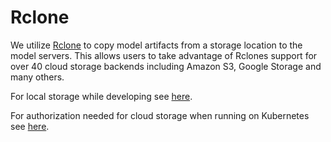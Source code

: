 # Rclone

We utilize [Rclone](https://rclone.org/) to copy model artifacts from a storage location to the model servers. This allows users to take advantage of Rclones support for over 40 cloud storage backends including Amazon S3, Google Storage and many others.

For local storage while developing see [here](../../getting-started/docker-installation/index.md#local-models).

For authorization needed for cloud storage when running on Kubernetes see [here](../../kubernetes/storage-secrets/index).
